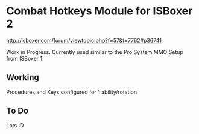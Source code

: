 # Combat Hotkeys Module for ISBoxer 2

http://isboxer.com/forum/viewtopic.php?f=57&t=7762#p36741

Work in Progress. Currently used similar to the Pro System MMO Setup from ISBoxer 1.

## Working

Procedures and Keys configured for 1 ability/rotation

## To Do

Lots :D